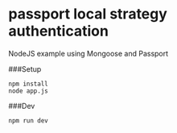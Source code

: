 # passport local strategy authentication

NodeJS example using Mongoose and Passport

###Setup
```
npm install
node app.js
```

###Dev
```
npm run dev
```